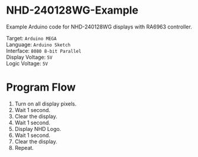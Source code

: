 # NHD-240128WG-Example
Example Arduino code for NHD-240128WG displays with RA6963 controller.

Target: `Arduino MEGA`\
Language: `Arduino Sketch`\
Interface: `8080 8-bit Parallel`\
Display Voltage: `5V`\
Logic Voltage: `5V`

# Program Flow
1. Turn on all display pixels.
2. Wait 1 second.
3. Clear the display.
4. Wait 1 second.
5. Display NHD Logo.
6. Wait 1 second.
7. Clear the display.
8. Repeat.
